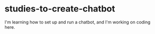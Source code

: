 # studies-to-create-chatbot
I'm learning how to set up and run a chatbot, and I'm working on coding here.
